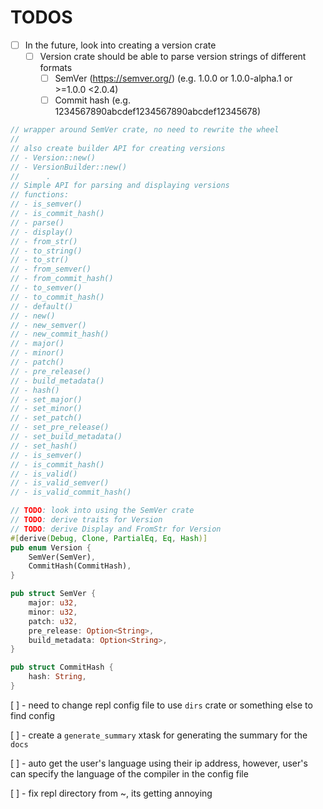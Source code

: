 
# TODOS

- [ ] In the future, look into creating a version crate
  - [ ] Version crate should be able to parse version strings of different formats
    - [ ] SemVer (https://semver.org/) (e.g. 1.0.0 or 1.0.0-alpha.1 or >=1.0.0 <2.0.4)
    - [ ] Commit hash (e.g. 1234567890abcdef1234567890abcdef12345678)

```rust
// wrapper around SemVer crate, no need to rewrite the wheel
//
// also create builder API for creating versions
// - Version::new()
// - VersionBuilder::new()
//      .
// Simple API for parsing and displaying versions
// functions:
// - is_semver()
// - is_commit_hash()
// - parse()
// - display()
// - from_str()
// - to_string()
// - to_str()
// - from_semver()
// - from_commit_hash()
// - to_semver()
// - to_commit_hash()
// - default()
// - new()
// - new_semver()
// - new_commit_hash()
// - major()
// - minor()
// - patch()
// - pre_release()
// - build_metadata()
// - hash()
// - set_major()
// - set_minor()
// - set_patch()
// - set_pre_release()
// - set_build_metadata()
// - set_hash()
// - is_semver()
// - is_commit_hash()
// - is_valid()
// - is_valid_semver()
// - is_valid_commit_hash()

// TODO: look into using the SemVer crate
// TODO: derive traits for Version
// TODO: derive Display and FromStr for Version
#[derive(Debug, Clone, PartialEq, Eq, Hash)]
pub enum Version {
    SemVer(SemVer),
    CommitHash(CommitHash),
}

pub struct SemVer {
    major: u32,
    minor: u32,
    patch: u32,
    pre_release: Option<String>,
    build_metadata: Option<String>,
}

pub struct CommitHash {
    hash: String,
}

```

[ ] - need to change repl config file to use `dirs` crate or something else to find config

[ ] - create a `generate_summary` xtask for generating the summary for the `docs`



[ ] - auto get the user's language using their ip address, however, user's can specify the
    language of the compiler in the config file

[ ] - fix repl directory from ~, its getting annoying
